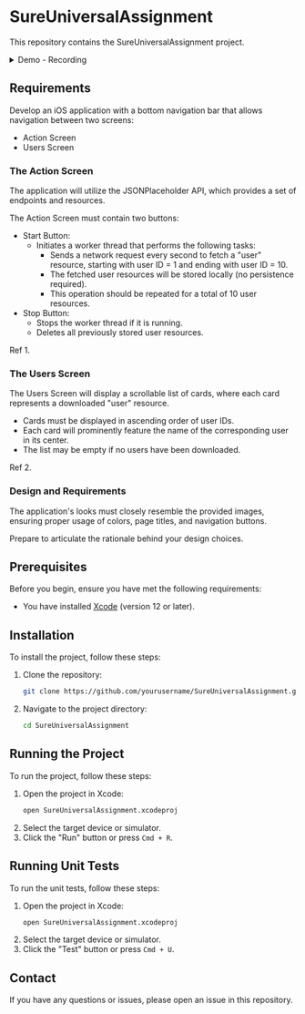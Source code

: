 # SureUniversalAssignment

This repository contains the SureUniversalAssignment project.

<details>
<summary>Demo - Recording</summary>
![ezgif-3743a133d00d9b](https://github.com/user-attachments/assets/510a74b8-64e7-4e00-af80-db6e98763b5e)
</details>

## Requirements

Develop an iOS application with a bottom navigation bar that allows navigation between two screens:

- Action Screen
- Users Screen

### The Action Screen

The application will utilize the JSONPlaceholder API, which provides a set of endpoints and resources.

The Action Screen must contain two buttons:

- Start Button:
    - Initiates a worker thread that performs the following tasks:
        - Sends a network request every second to fetch a "user" resource, starting with user ID = 1 and ending with user ID = 10.
        - The fetched user resources will be stored locally (no persistence required).
        - This operation should be repeated for a total of 10 user resources.
- Stop Button:
    - Stops the worker thread if it is running.
    - Deletes all previously stored user resources.

Ref  1.

### The Users Screen

The Users Screen will display a scrollable list of cards, where each card represents a downloaded "user" resource.

- Cards must be displayed in ascending order of user IDs.
- Each card will prominently feature the name of the corresponding user in its center.
- The list may be empty if no users have been downloaded.

Ref 2.

### Design and Requirements

The application's looks must closely resemble the provided images, ensuring proper usage of colors, page titles, and navigation buttons.

Prepare to articulate the rationale behind your design choices.

## Prerequisites

Before you begin, ensure you have met the following requirements:
- You have installed [Xcode](https://developer.apple.com/xcode/) (version 12 or later).

## Installation

To install the project, follow these steps:

1. Clone the repository:
    ```bash
    git clone https://github.com/yourusername/SureUniversalAssignment.git
    ```
2. Navigate to the project directory:
    ```bash
    cd SureUniversalAssignment
    ```

## Running the Project

To run the project, follow these steps:

1. Open the project in Xcode:
    ```bash
    open SureUniversalAssignment.xcodeproj
    ```
2. Select the target device or simulator.
3. Click the "Run" button or press `Cmd + R`.

## Running Unit Tests

To run the unit tests, follow these steps:

1. Open the project in Xcode:
    ```bash
    open SureUniversalAssignment.xcodeproj
    ```
2. Select the target device or simulator.
3. Click the "Test" button or press `Cmd + U`.

## Contact

If you have any questions or issues, please open an issue in this repository.
